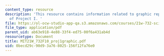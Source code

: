 ```yaml
---
content_type: resource
description: 'This resource contains information related to graphic representation
  of Project I. '
file: https://ol-ocw-studio-app-qa.s3.amazonaws.com/courses/21w-732-science-writing-and-new-media-fall-2010/0becd29c90d93a768025156f12fa76e0_MIT21W_732F10_proj1graphic.pdf
file_type: application/pdf
parent_uid: ab63e918-4e88-33f4-ed75-00f6a431ab4d
resourcetype: Document
title: MIT21W_732F10_proj1graphic.pdf
uid: 0becd29c-90d9-3a76-8025-156f12fa76e0
---
```

